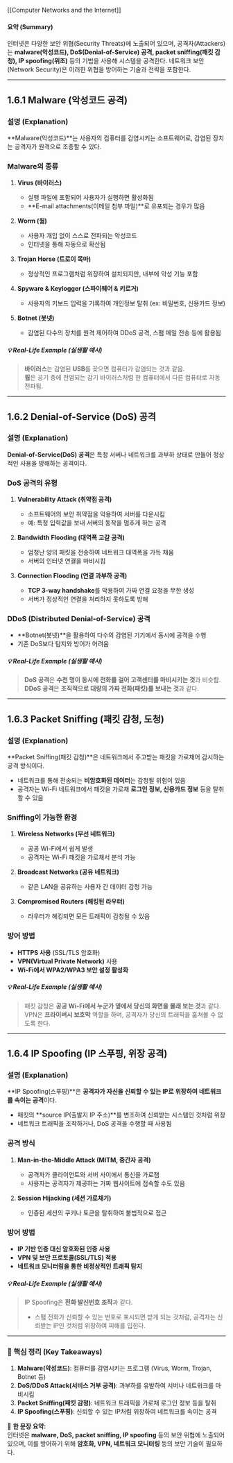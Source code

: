 [[Computer Networks and the Internet]]

#### **요약 (Summary)**

인터넷은 다양한 보안 위협(Security Threats)에 노출되어 있으며, 공격자(Attackers)는 **malware(악성코드), DoS(Denial-of-Service) 공격, packet sniffing(패킷 감청), IP spoofing(위조)** 등의 기법을 사용해 시스템을 공격한다. 네트워크 보안(Network Security)은 이러한 위협을 방어하는 기술과 전략을 포함한다.

---

## **1.6.1 Malware (악성코드 공격)**

### **설명 (Explanation)**

**Malware(악성코드)**는 사용자의 컴퓨터를 감염시키는 소프트웨어로, 감염된 장치는 공격자가 원격으로 조종할 수 있다.

### **Malware의 종류**

1. **Virus (바이러스)**
    
    - 실행 파일에 포함되어 사용자가 실행하면 활성화됨
    - **E-mail attachments(이메일 첨부 파일)**로 유포되는 경우가 많음
2. **Worm (웜)**
    
    - 사용자 개입 없이 스스로 전파되는 악성코드
    - 인터넷을 통해 자동으로 확산됨
3. **Trojan Horse (트로이 목마)**
    
    - 정상적인 프로그램처럼 위장하여 설치되지만, 내부에 악성 기능 포함
4. **Spyware & Keylogger (스파이웨어 & 키로거)**
    
    - 사용자의 키보드 입력을 기록하여 개인정보 탈취 (ex: 비밀번호, 신용카드 정보)
5. **Botnet (봇넷)**
    
    - 감염된 다수의 장치를 원격 제어하여 DDoS 공격, 스팸 메일 전송 등에 활용됨

##### **💡 Real-Life Example (실생활 예시)**

> **바이러스**는 감염된 **USB**를 꽂으면 컴퓨터가 감염되는 것과 같음.  
> **웜**은 공기 중에 전염되는 감기 바이러스처럼 한 컴퓨터에서 다른 컴퓨터로 자동 전파됨.

---

## **1.6.2 Denial-of-Service (DoS) 공격**

### **설명 (Explanation)**

**Denial-of-Service(DoS) 공격**은 특정 서버나 네트워크를 과부하 상태로 만들어 정상적인 사용을 방해하는 공격이다.

### **DoS 공격의 유형**

1. **Vulnerability Attack (취약점 공격)**
    
    - 소프트웨어의 보안 취약점을 악용하여 서버를 다운시킴
    - 예: 특정 입력값을 보내 서버의 동작을 멈추게 하는 공격
2. **Bandwidth Flooding (대역폭 고갈 공격)**
    
    - 엄청난 양의 패킷을 전송하여 네트워크 대역폭을 가득 채움
    - 서버의 인터넷 연결을 마비시킴
3. **Connection Flooding (연결 과부하 공격)**
    
    - **TCP 3-way handshake**를 악용하여 가짜 연결 요청을 무한 생성
    - 서버가 정상적인 연결을 처리하지 못하도록 방해

### **DDoS (Distributed Denial-of-Service) 공격**

- **Botnet(봇넷)**을 활용하여 다수의 감염된 기기에서 동시에 공격을 수행
- 기존 DoS보다 탐지와 방어가 어려움

##### **💡 Real-Life Example (실생활 예시)**

> **DoS 공격**은 **수천 명이 동시에 전화를 걸어 고객센터를 마비시키는 것**과 비슷함.  
> **DDoS 공격**은 **조직적으로 대량의 가짜 전화(패킷)를 보내는 것**과 같다.

---

## **1.6.3 Packet Sniffing (패킷 감청, 도청)**

### **설명 (Explanation)**

**Packet Sniffing(패킷 감청)**은 네트워크에서 주고받는 패킷을 가로채어 감시하는 공격 방식이다.

- 네트워크를 통해 전송되는 **비암호화된 데이터**는 감청될 위험이 있음
- 공격자는 Wi-Fi 네트워크에서 패킷을 가로채 **로그인 정보, 신용카드 정보** 등을 탈취할 수 있음

### **Sniffing이 가능한 환경**

1. **Wireless Networks (무선 네트워크)**
    
    - 공공 Wi-Fi에서 쉽게 발생
    - 공격자는 Wi-Fi 패킷을 가로채서 분석 가능
2. **Broadcast Networks (공유 네트워크)**
    
    - 같은 LAN을 공유하는 사용자 간 데이터 감청 가능
3. **Compromised Routers (해킹된 라우터)**
    
    - 라우터가 해킹되면 모든 트래픽이 감청될 수 있음

### **방어 방법**

- **HTTPS 사용** (SSL/TLS 암호화)
- **VPN(Virtual Private Network)** 사용
- **Wi-Fi에서 WPA2/WPA3 보안 설정 활성화**

##### **💡 Real-Life Example (실생활 예시)**

> 패킷 감청은 **공공 Wi-Fi에서 누군가 옆에서 당신의 화면을 몰래 보는 것**과 같다.  
> VPN은 **프라이버시 보호막** 역할을 하며, 공격자가 당신의 트래픽을 훔쳐볼 수 없도록 한다.

---

## **1.6.4 IP Spoofing (IP 스푸핑, 위장 공격)**

### **설명 (Explanation)**

**IP Spoofing(스푸핑)**은 **공격자가 자신을 신뢰할 수 있는 IP로 위장하여 네트워크를 속이는 공격**이다.

- 패킷의 **source IP(출발지 IP 주소)**를 변조하여 신뢰받는 시스템인 것처럼 위장
- 네트워크 트래픽을 조작하거나, DoS 공격을 수행할 때 사용됨

### **공격 방식**

1. **Man-in-the-Middle Attack (MITM, 중간자 공격)**
    
    - 공격자가 클라이언트와 서버 사이에서 통신을 가로챔
    - 사용자는 공격자가 제공하는 가짜 웹사이트에 접속할 수도 있음
2. **Session Hijacking (세션 가로채기)**
    
    - 인증된 세션의 쿠키나 토큰을 탈취하여 불법적으로 접근

### **방어 방법**

- **IP 기반 인증 대신 암호화된 인증 사용**
- **VPN 및 보안 프로토콜(SSL/TLS) 적용**
- **네트워크 모니터링을 통한 비정상적인 트래픽 탐지**

##### **💡 Real-Life Example (실생활 예시)**

> IP Spoofing은 **전화 발신번호 조작**과 같다.
> 
> - 스팸 전화가 신뢰할 수 있는 번호로 표시되면 받게 되는 것처럼, 공격자는 신뢰받는 IP인 것처럼 위장하여 피해를 입힌다.

---

### **📌 핵심 정리 (Key Takeaways)**

1. **Malware(악성코드)**: 컴퓨터를 감염시키는 프로그램 (Virus, Worm, Trojan, Botnet 등)
2. **DoS/DDoS Attack(서비스 거부 공격)**: 과부하를 유발하여 서버나 네트워크를 마비시킴
3. **Packet Sniffing(패킷 감청)**: 네트워크 트래픽을 가로채 로그인 정보 등을 탈취
4. **IP Spoofing(스푸핑)**: 신뢰할 수 있는 IP처럼 위장하여 네트워크를 속이는 공격

🚀 **한 문장 요약:**  
인터넷은 **malware, DoS, packet sniffing, IP spoofing** 등의 보안 위협에 노출되어 있으며, 이를 방어하기 위해 **암호화, VPN, 네트워크 모니터링** 등의 보안 기술이 필요하다.